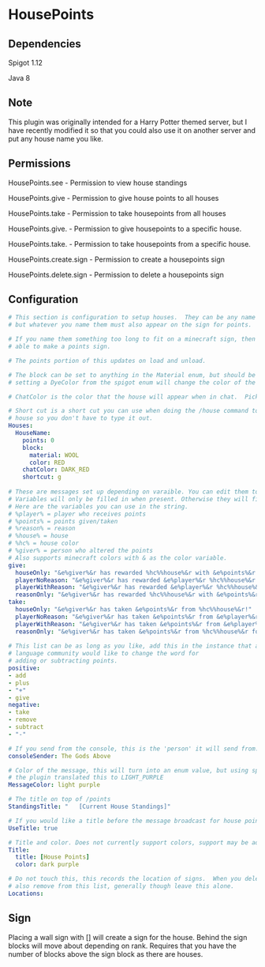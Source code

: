 # HousePoints

## Dependencies

Spigot 1.12

Java 8

## Note

This plugin was originally intended for a Harry Potter themed server, but I have recently modified it so that you could also use it on another server and put any house name you like.

## Permissions

HousePoints.see - Permission to view house standings

HousePoints.give - Permission to give house points to all houses

HousePoints.take - Permission to take housepoints from all houses

HousePoints.give.<housename> - Permission to give housepoints to a specific house.
  
HousePoints.take.<housename> - Permission to take housepoints from a specific house.
  
HousePoints.create.sign - Permission to create a housepoints sign

HousePoints.delete.sign - Permission to delete a housepoints sign
  
## Configuration


```yaml
# This section is configuration to setup houses.  They can be any name you would like, 
# but whatever you name them must also appear on the sign for points. 

# If you name them something too long to fit on a minecraft sign, then you will not be 
# able to make a points sign.

# The points portion of this updates on load and unload.

# The block can be set to anything in the Material enum, but should be a block, if it is set to wool, 
# setting a DyeColor from the spigot enum will change the color of the wool.

# ChatColor is the color that the house will appear when in chat.  Pick this from ChatColor enum.

# Short cut is a short cut you can use when doing the /house command to replace the 
# house so you don't have to type it out.
Houses:
  HouseName:
    points: 0
    block:
      material: WOOL
      color: RED
    chatColor: DARK_RED
    shortcut: g
    
# These are messages set up depending on varaible. You can edit them to any language you would like.
# Variables will only be filled in when present. Otherwise they will fill with an empty string.
# Here are the variables you can use in the string.
# %player% = player who receives points
# %points% = points given/taken
# %reason% = reason
# %house% = house
# %hc% = house color
# %giver% = person who altered the points
# Also supports minecraft colors with & as the color variable.
give:
  houseOnly: "&e%giver%&r has rewarded %hc%%house%&r with &e%points%&r!"
  playerNoReason: "&e%giver%&r has rewarded &e%player%&r %hc%%house%&r with &e%points%&r!"
  playerWithReason: "&e%giver%&r has rewarded &e%player%&r %hc%%house%&r with &e%points%&r for %reason%!"
  reasonOnly: "&e%giver%&r has rewarded %hc%%house%&r with &e%points%&r for %reason%!"
take:
  houseOnly: "&e%giver%&r has taken &e%points%&r from %hc%%house%&r!"
  playerNoReason: "&e%giver%&r has taken &e%points%&r from &e%player%&r in %hc%%house%&r!"
  playerWithReason: "&e%giver%&r has taken &e%points%&r from &e%player%&r in %hc%%house%&r for %reason%!"
  reasonOnly: "&e%giver%&r has taken &e%points%&r from %hc%%house%&r for %reason%!"
  
# This list can be as long as you like, add this in the instance that another 
# language community would like to change the word for
# adding or subtracting points.
positive:
- add
- plus
- "+"
- give
negative:
- take
- remove
- subtract
- "-"

# If you send from the console, this is the 'person' it will send from.
consoleSender: The Gods Above

# Color of the message, this will turn into an enum value, but using spaces is okay, 
# the plugin translated this to LIGHT_PURPLE
MessageColor: light purple

# The title on top of /points
StandingsTitle: "   [Current House Standings]"

# If you would like a title before the message broadcast for house points.
UseTitle: true

# Title and color. Does not currently support colors, support may be added later.
Title:
  title: [House Points]
  color: dark purple

# Do not touch this, this records the location of signs.  When you delete a sign, it will 
# also remove from this list, generally though leave this alone.
Locations:
```


## Sign
Placing a wall sign with [<housename>] will create a sign for the house. Behind the sign blocks will move about depending on rank. Requires that you have the number of blocks above the sign block as there are houses.
